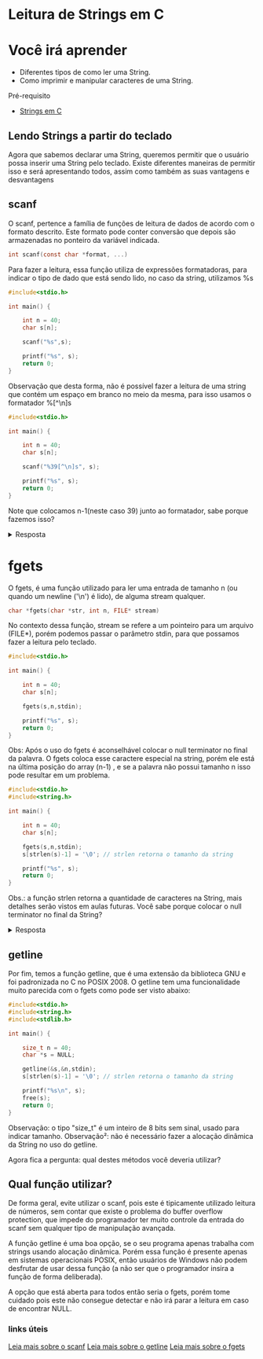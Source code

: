 # Leitura de Strings em C

# Você irá aprender

- Diferentes tipos de como ler uma String.
- Como imprimir e manipular caracteres de uma String.

Pré-requisito

- [Strings em C](https://github.com/Programando-o-Mundo/Microfundamentos-AEDs2/blob/main/Strings-em-C.md)

## Lendo Strings a partir do teclado

Agora que sabemos declarar uma String, queremos permitir que o usuário possa inserir uma String pelo teclado.
Existe diferentes maneiras de permitir isso e será apresentando todos, assim como também as suas vantagens e desvantagens

## scanf

O scanf, pertence a família de funções de leitura de dados de acordo com o formato descrito. Este formato pode conter conversão que depois são
armazenadas no ponteiro da variável indicada.

```c
int scanf(const char *format, ...)
```
Para fazer a leitura, essa função utiliza de expressões formatadoras, para indicar o tipo de dado que
está sendo lido, no caso da string, utilizamos %s

```c
#include<stdio.h>

int main() {

    int n = 40;
    char s[n];

    scanf("%s",s);

    printf("%s", s);
    return 0;
}
```
Observação que desta forma, não é possível fazer a leitura de uma string que contém um espaço
em branco no meio da mesma, para isso usamos o formatador %[^\n]s

```c
#include<stdio.h>

int main() {

    int n = 40;
    char s[n];

    scanf("%39[^\n]s", s);

    printf("%s", s);
    return 0;
}
```

Note que colocamos n-1(neste caso 39) junto ao formatador, sabe porque fazemos isso?

<details>
  <summary>Resposta</summary>
  A função scanf não possui buffer overflow protection, ou seja, se o usuário entrar com uma string maior do que o tamanho da
  string s, o programa retornará com um erro. Por causa disto, muitos programadores evitam usar o scanf para leitura de strings.
</details>

# fgets

O fgets, é uma função utilizado para ler uma entrada de tamanho n
(ou quando um newline ('\n') é lido), de alguma stream qualquer. 

```c
char *fgets(char *str, int n, FILE* stream)
```

No contexto dessa função, stream se refere a um pointeiro para um arquivo (FILE*),
porém podemos passar o parâmetro stdin, para que possamos fazer a leitura pelo teclado.

```c
#include<stdio.h>

int main() {

    int n = 40;
    char s[n];

    fgets(s,n,stdin);

    printf("%s", s);
    return 0;
}
```

Obs: Após o uso do fgets é aconselhável colocar o null terminator no final da palavra. O fgets coloca
esse caractere especial na string, porém ele está na última posição do array (n-1) , e se a palavra não
possui tamanho n isso pode resultar em um problema.

```c
#include<stdio.h>
#include<string.h>

int main() {

    int n = 40;
    char s[n];

    fgets(s,n,stdin);
    s[strlen(s)-1] = '\0'; // strlen retorna o tamanho da string

    printf("%s", s);
    return 0;
}
```

Obs.: a função strlen retorna a quantidade de caracteres na String, mais detalhes serão vistos em aulas futuras.
Você sabe porque colocar o null terminator no final da String?

<details>
  <summary>Resposta</summary>
  Ao pressionar "enter" o fgets irá armazenar um newline junto a palavra digitada pelo usuário, ou seja, se digitarmos
  "hello world" o que na verdade será armazenado é "hello world\n".
</details>

## getline

Por fim, temos a função getline, que é uma extensão da biblioteca GNU e foi padronizada no C no POSIX 2008. O getline
tem uma funcionalidade muito parecida com o fgets como pode ser visto abaixo:

```c
#include<stdio.h>
#include<string.h>
#include<stdlib.h>

int main() {

    size_t n = 40;
    char *s = NULL;

    getline(&s,&n,stdin);
    s[strlen(s)-1] = '\0'; // strlen retorna o tamanho da string

    printf("%s\n", s);
    free(s);
    return 0;
}
```

Observação: o tipo "size_t" é um inteiro de 8 bits sem sinal, usado para indicar tamanho.
Observação²: não é necessário fazer a alocação dinâmica da String no uso do getline.

Agora fica  a pergunta: qual destes métodos você deveria utilizar?

## Qual função utilizar?

De forma geral, evite utilizar o scanf, pois este é tipicamente utilizado leitura de números, sem contar que existe o problema do
buffer overflow protection, que impede do programador ter muito controle da entrada do scanf sem qualquer tipo de manipulação avançada.

A função getline é uma boa opção, se o seu programa apenas trabalha com strings usando alocação dinâmica. Porém essa função
é presente apenas em sistemas operacionais POSIX, então usuários de Windows não podem desfrutar de usar dessa função (a não ser que o programador insira
a função de forma deliberada).

A opção que está aberta para todos então seria o fgets, porém tome cuidado pois este não consegue detectar e não irá parar a leitura
em caso de encontrar NULL.

### links úteis

[Leia mais sobre o scanf](https://homepages.dcc.ufmg.br/~rodolfo/aedsi-2-10/printf_scanf/printfscanf.html)
[Leia mais sobre o getline](https://man7.org/linux/man-pages/man3/getline.3.html)
[Leia mais sobre o fgets](https://www.pucsp.br/~so-comp/cursoc/aulas/c970.html)


